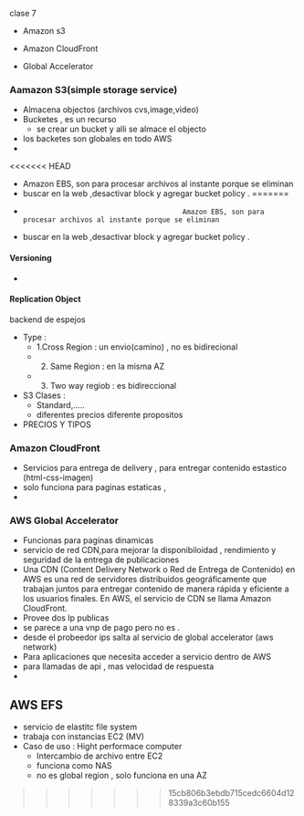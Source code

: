 clase 7

-   Amazon s3

-   Amazon CloudFront

-   Global Accelerator

### Aamazon S3(simple storage service)

-   Almacena objectos (archivos cvs,image,video)
-   Bucketes , es un recurso
    -   se crear un bucket y alli se almace el objecto
-   los backetes son globales en todo AWS
-
<<<<<<< HEAD
-   Amazon EBS, son para procesar archivos al instante porque se eliminan
-   buscar en la web ,desactivar block y agregar bucket policy .
=======
-                                            Amazon EBS, son para procesar archivos al instante porque se eliminan
-   buscar en la web ,desactivar block y agregar bucket policy .

#### Versioning

-

#### Replication Object

backend de espejos

-   Type :
    -   1.Cross Region : un envio(camino) , no es bidirecional
    -   2. Same Region : en la misma AZ
    -   3. Two way regiob : es bidireccional
-   S3 Clases :
    -   Standard,.....
    -   diferentes precios diferente propositos
-   PRECIOS Y TIPOS

### Amazon CloudFront

-   Servicios para entrega de delivery , para entregar contenido estastico (html-css-imagen)
-   solo funciona para paginas estaticas ,
-

### AWS Global Accelerator

-   Funcionas para paginas dinamicas
-   servicio de red CDN,para mejorar la disponibiloidad , rendimiento y seguridad de la entrega de publicaciones
-   Una CDN (Content Delivery Network o Red de Entrega de Contenido) en AWS es una red de servidores distribuidos geográficamente que trabajan juntos para entregar contenido de manera rápida y eficiente a los usuarios finales. En AWS, el servicio de CDN se llama Amazon CloudFront.
-   Provee dos Ip publicas
-   se parece a una vnp de pago pero no es .
-   desde el probeedor ips salta al servicio de global accelerator (aws network)
-   Para aplicaciones que necesita acceder a servicio dentro de AWS
-   para llamadas de api , mas velocidad de respuesta
-

## AWS EFS

-   servicio de elastitc file system
-   trabaja con instancias EC2 (MV)
-   Caso de uso : Hight performace computer
    -   Intercambio de archivo entre EC2
    -   funciona como NAS
    -   no es global region , solo funciona en una AZ
>>>>>>> 15cb806b3ebdb715cedc6604d128339a3c60b155
